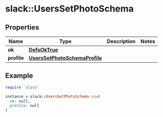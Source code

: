 # slack::UsersSetPhotoSchema

## Properties

| Name | Type | Description | Notes |
| ---- | ---- | ----------- | ----- |
| **ok** | [**DefsOkTrue**](DefsOkTrue.md) |  |  |
| **profile** | [**UsersSetPhotoSchemaProfile**](UsersSetPhotoSchemaProfile.md) |  |  |

## Example

```ruby
require 'slack'

instance = slack::UsersSetPhotoSchema.new(
  ok: null,
  profile: null
)
```


